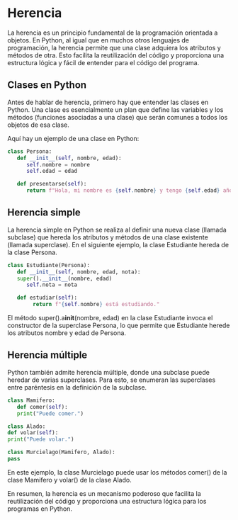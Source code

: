 # Herencia

La herencia es un principio fundamental de la programación orientada a objetos. En Python, al igual que en muchos otros lenguajes de programación, la herencia permite que una clase adquiera los atributos y métodos de otra. Esto facilita la reutilización del código y proporciona una estructura lógica y fácil de entender para el código del programa.

## Clases en Python

Antes de hablar de herencia, primero hay que entender las clases en Python. Una clase es esencialmente un plan que define las variables y los métodos (funciones asociadas a una clase) que serán comunes a todos los objetos de esa clase.

Aquí hay un ejemplo de una clase en Python:

```py
class Persona:
   def __init__(self, nombre, edad):
      self.nombre = nombre
      self.edad = edad

   def presentarse(self):
      return f"Hola, mi nombre es {self.nombre} y tengo {self.edad} años."
```

## Herencia simple

La herencia simple en Python se realiza al definir una nueva clase (llamada subclase) que hereda los atributos y métodos de una clase existente (llamada superclase). En el siguiente ejemplo, la clase Estudiante hereda de la clase Persona.

```py
class Estudiante(Persona):
   def __init__(self, nombre, edad, nota):
   super().__init__(nombre, edad)
      self.nota = nota

   def estudiar(self):
        return f"{self.nombre} está estudiando."
```

El método super().a**init**(nombre, edad) en la clase Estudiante invoca el constructor de la superclase Persona, lo que permite que Estudiante herede los atributos nombre y edad de Persona.

## Herencia múltiple

Python también admite herencia múltiple, donde una subclase puede heredar de varias superclases. Para esto, se enumeran las superclases entre paréntesis en la definición de la subclase.

```py
class Mamifero:
   def comer(self):
   print("Puede comer.")

class Alado:
def volar(self):
print("Puede volar.")

class Murcielago(Mamifero, Alado):
pass
```

En este ejemplo, la clase Murcielago puede usar los métodos comer() de la clase Mamifero y volar() de la clase Alado.

En resumen, la herencia es un mecanismo poderoso que facilita la reutilización del código y proporciona una estructura lógica para los programas en Python.
